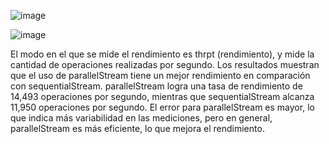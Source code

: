 ![image](https://github.com/user-attachments/assets/c34f43d5-6b38-48ef-ab66-3a4008409a9a)

![image](https://github.com/user-attachments/assets/7ffafeea-09a7-4d79-9897-7ba6d2cc8517)

El modo en el que se mide el rendimiento es thrpt (rendimiento), y mide la cantidad de operaciones realizadas por segundo.
Los resultados muestran que el uso de parallelStream tiene un mejor rendimiento en comparación con sequentialStream. parallelStream logra una tasa de rendimiento de 14,493 operaciones por segundo, mientras que sequentialStream alcanza 11,950 operaciones por segundo. El error para parallelStream es mayor, lo que indica más variabilidad en las mediciones, pero en general, parallelStream es más eficiente, lo que mejora el rendimiento.


